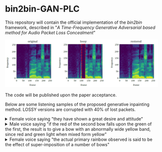 # bin2bin-GAN-PLC
This repository will contain the official implementation of the *bin2bin* framework, described in "_A Time-Frequency Generative Adversarial based method for Audio Packet Loss Concealment_"

<p align="center">
  <img src="/img/specs_h3.png" width="640">
</p>

The code will be published upon the paper acceptance.

Below are some listening samples of the proposed generative inpainting method. LOSSY versions are corrupted with 40% of lost packets.


<details>
  <summary>Female voice saying  "they have shown a great desire and attitude" </summary>

https://github.com/aircarlo/bin2bin-GAN-PLC/assets/30163549/d8838ae4-07a1-4927-9d1f-fdc29c549c08

https://github.com/aircarlo/bin2bin-GAN-PLC/assets/30163549/88501c9d-8673-4d4a-bd8f-7c3f8c4a7c6a

https://github.com/aircarlo/bin2bin-GAN-PLC/assets/30163549/3a338abf-af76-459b-b735-c7d05a6d2580
  
</details>

<details>
  <summary>Male voice saying  "if the red of the second bow falls upon the green of the first, the result is to give a bow with an abnormally wide yellow band, since red and green light when mixed form yellow" </summary>

https://github.com/aircarlo/bin2bin-GAN-PLC/assets/30163549/ee6cb5e8-8a20-4c34-8684-4e0f0ad2d2b0

https://github.com/aircarlo/bin2bin-GAN-PLC/assets/30163549/6325203c-5805-4535-9ec9-0dd964d79540

https://github.com/aircarlo/bin2bin-GAN-PLC/assets/30163549/a22fa196-2d09-4c7b-a327-d260a602719e
  
</details>

<details>
  <summary>Female voice saying  "the actual primary rainbow observed is said to be the effect of super-imposition of a number of bows"</summary>

https://github.com/aircarlo/bin2bin-GAN-PLC/assets/30163549/498ab3e7-74c0-462f-9498-4d716c701a98

https://github.com/aircarlo/bin2bin-GAN-PLC/assets/30163549/558a485b-d146-47ec-8c45-effd736b31c6

https://github.com/aircarlo/bin2bin-GAN-PLC/assets/30163549/c1ca5322-bf9c-4534-8ed4-943e5125397b

</details>

